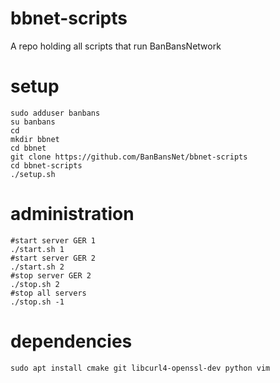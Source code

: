 # bbnet-scripts
A repo holding all scripts that run BanBansNetwork

# setup

```
sudo adduser banbans
su banbans
cd
mkdir bbnet
cd bbnet
git clone https://github.com/BanBansNet/bbnet-scripts
cd bbnet-scripts
./setup.sh
```

# administration

```
#start server GER 1
./start.sh 1
#start server GER 2
./start.sh 2
#stop server GER 2
./stop.sh 2
#stop all servers
./stop.sh -1
```

# dependencies

```
sudo apt install cmake git libcurl4-openssl-dev python vim
```
